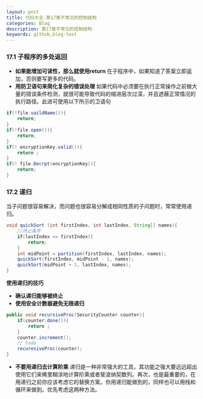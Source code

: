 ```yaml
---
layout: post
title: 代码大全-第17章不常见的控制结构
categories: Blog
description: 第17章不常见的控制结构
keywords: github,blog-test
---
```


### 17.1 子程序的多处返回

+ **如果能增加可读性，那么就使用return**  在子程序中，如果知道了答案立即返加，否则要写更多的代码。
+ **用防卫语句来简化复杂的错误处理**  如果代码中必须要在执行正常操作之前做大量的错误条件检测，就很可能导致代码的缩进层次过深，并且遮蔽正常情况的执行路径。此进可使用以下所示的卫语句

```java
if(!file.vaildName()){
    return;
}
if(!file.open()){
    return;
}
if(! encryptionKey.valid()){
    return ;
}
if(! file.Decrpt(encryptionKey)){
    return;
}
```

### 17.2 递归

当子问题很容易解决，而问题也很容易分解成相同性质的子问题时，常常使用递归。

```java
void quickSort (int firstIndex, int lastIndex, String[] names){
    //终止条件
    if(lastIndex <= firstIndex){
        return;
    }
    int midPoint = partition(firstIndex, lastIndex, names);
    quickSort(firstIndex, midPoint - 1, names);
    quickSort(midPoint + 1, lastIndex, names);
}
```

**使用递归的技巧**

+ **确认递归能够被终止**
+ **使用安全计数器避免无限递归**

```java
public void recursiveProc(SecurityCounter counter){
    if(counter.done()){
        return ;
    }
    counter.increment();
    // todo
    recuresiveProc(counter);
}
```

+ **不要用递归去计算阶乘**  递归是一种非常强大的工具，其功能之强大要远远超出使用它们来稀里糊涂地计算阶乘或者斐波纳契数列。再次，也是最重要的，在用递归之前你应该考虑它的替换方案。你用递归能做到的，同样也可以用栈和循环来做到。优先考虑这两种方法。

